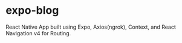 # expo-blog

React Native App built using Expo, Axios(ngrok), Context, and React Navigation v4 for Routing.
